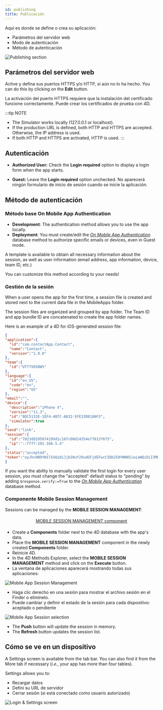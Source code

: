 ```yaml
---
id: publishing
title: Publicación
---
```


Aquí es donde se define o crea su aplicación:

* Parámetros del servidor web
* Modo de autenticación
* Método de autenticación

![Publishing section](assets/en/project-editor/Publishing-section-4D-for-iOS.png)

## Parámetros del servidor web

Active y defina sus puertos HTTPS y/o HTTP, si aún no lo ha hecho. You can do this by clicking on the **Edit** button.

La activación del puerto HTTPS requiere que la instalación del certificado funcione correctamente. Puede crear los certificados de prueba con 4D.

:::tip NOTE
* The Simulator works locally (127.0.0.1 or localhost).
* If the production URL is defined, both HTTP and HTTPS are accepted. Otherwise, the IP address is used.
* If both HTTP and HTTPS are activated, HTTP is used. :::

## Autenticación

* **Authorized User:** Check the **Login required** option to display a login form when the app starts.

* **Guest:** Leave the **Login required** option unchecked. No aparecerá ningún formulario de inicio de sesión cuando se inicie la aplicación.

## Método de autenticación

### Método base On Mobile App Authentication

* **Development**: The authentication method allows you to use the app locally.
* **Deployment**: You must create/edit the [*On Mobile App Authentication*](https://doc.4d.com/4Dv17R3/4D/17-R3/On-Mobile-App-Authentication-database-method.301-3906587.en.html) database method to authorize specific emails or devices, even in Guest mode.

A template is available to obtain all necessary information about the session, as well as user information (email address, app information, device, team ID, etc.)

You can customize this method according to your needs!

### Gestión de la sesión

When a user opens the app for the first time, a session file is created and stored next to the current data file in the MobileApps folder.

The session files are organized and grouped by app folder. The Team ID and app bundle ID are concatenated to create the app folder names.

Here is an example of a 4D for iOS-generated session file:

```json
{
"application":{
  "id":"com.contactApp.Contact",
  "name":"Contact",
  "version":"1.0.0"
},
"team":{
  "id":"UTT7VDX8W5"
},
"language":{
  "id":"en_US",
  "code":"en",
  "region":"US"
},
"email":"",
"device":{
  "description":"iPhone X",
  "version":"11.3",
  "id":"0DC5132E-1EF4-407C-A832-5FE33D818AF3",
  "simulator":true
},
"send":"link",
"session":{
  "id":"7023d9205074199d1c16fc00d24354e778137675",
  "ip":"::ffff:192.168.5.4"
},
"status":"accepted",
"token":"eyJhcHBOYW1lSUQiOiJjb20uY29udGFjdEFwcC5Db250YWN0IiwiaWQiOiI3MDIzZDkyMDUwNzQxOTlkMWMxNmZjMDBkMjQzNTRlNzc4MTM3Njc1IiwidGVhbUlEIjoiVVRUN1ZEWDhXNSJ9"
}

```

If you want the ability to manually validate the first login for every user session, you must change the "accepted" default status to "pending" by adding `$response.verify:=True` to the [*On Mobile App Authentication*](https://doc.4d.com/4Dv17R3/4D/17-R3/On-Mobile-App-Authentication-database-method.301-3906587.en.html) database method.


### Componente Mobile Session Management

Sessions can be managed by the **MOBILE SESSION MANAGEMENT**:

<div style="text-align: center; margin-top: 20px; margin-bottom: 20px">
  <p spaces-before="0">
    <a class="button"
href="../assets/en/session-management/MOBILE-SESSION-MANAGEMENT.zip">MOBILE SESSION MANAGEMENT component</a>
  </p>
</div>

* Create a **Components** folder next to the 4D database with the app's data.
* Place the **MOBILE SESSION MANAGEMENT** component in the newly created **Components** folder.
* Reinicie 4D.
* In the 4D Methods Explorer, select the **MOBILE SESSION MANAGEMENT** method and click on the **Execute** button.
* La ventana de aplicaciones aparecerá mostrando todas sus aplicaciones:

![Mobile App Session Management](assets/en/session-management/Mobile-App-Session-Management.png)

* Haga clic derecho en una sesión para mostrar el archivo sesión en el Finder o elimínelo.
* Puede cambiar y definir el estado de la sesión para cada dispositivo: aceptado o pendiente

![Mobile App Session selection](assets/en/session-management/Mobile-App-Session-Management-selected.png)

* The **Push** button will update the session in memory.
* The **Refresh** button updates the session list.

## Cómo se ve en un dispositivo

A Settings screen is available from the tab bar. You can also find it from the More tab if necessary (*i.e.*, your app has more than four tables).

Settings allows you to:

* Recargar datos
* Defini su URL de servidor
* Cerrar sesión (si está conectado como usuario autorizado)

![Login & Settings screen](assets/en/project-editor/Login-Settings-screen-Publishing-section-4D-for-iOS.png)


